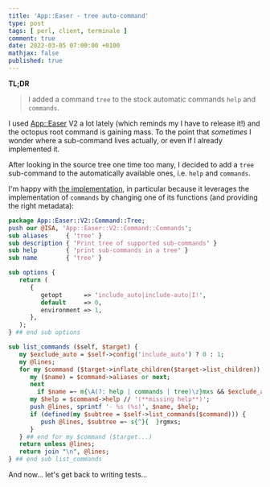 ```yaml
---
title: 'App::Easer - tree auto-command'
type: post
tags: [ perl, client, terminale ]
comment: true
date: 2022-03-05 07:00:00 +0100
mathjax: false
published: true
---
```


**TL;DR**

> I added a command `tree` to the stock automatic commands `help` and
> `commands`.

I used [App::Easer][] V2 a lot lately (which reminds my I have to
release it!) and the octopus root command is gaining mass. To the point
that *sometimes* I wonder where a sub-command lives actually, or even if
I already implemented it.

After looking in the source tree one time too many, I decided to add a
`tree` sub-command to the automatically available ones, i.e. `help` and
`commands`.

I'm happy with [the implementation][tree], in particular because it
leverages the implementation of `commands` by changing one of its
functions (and providing the right metadata):

```perl
package App::Easer::V2::Command::Tree;
push our @ISA, 'App::Easer::V2::Command::Commands';
sub aliases     { 'tree' }
sub description { 'Print tree of supported sub-commands' }
sub help        { 'print sub-commands in a tree' }
sub name        { 'tree' }

sub options {
   return (
      {
         getopt      => 'include_auto|include-auto|I!',
         default     => 0,
         environment => 1,
      },
   );
} ## end sub options

sub list_commands ($self, $target) {
   my $exclude_auto = $self->config('include_auto') ? 0 : 1;
   my @lines;
   for my $command ($target->inflate_children($target->list_children)) {
      my ($name) = $command->aliases or next;
      next
        if $name =~ m{\A(?: help | commands | tree)\z}mxs && $exclude_auto;
      my $help = $command->help // '(**missing help**)';
      push @lines, sprintf '- %s (%s)', $name, $help;
      if (defined(my $subtree = $self->list_commands($command))) {
         push @lines, $subtree =~ s{^}{  }rgmxs;
      }
   } ## end for my $command ($target...)
   return unless @lines;
   return join "\n", @lines;
} ## end sub list_commands
```

And now... let's get back to writing tests...


[Perl]: https://www.perl.org/
[tree]: https://github.com/polettix/App-Easer/blob/930cae9ab70134e1bd762488ddafd57e25968ed9/lib/App/Easer/V2.pm#L805
[App::Easer]: https://github.com/polettix/App-Easer
